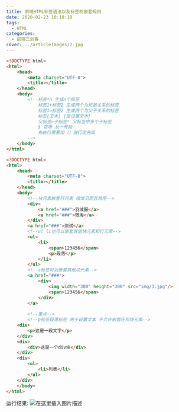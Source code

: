 ```yaml
---
title: 前端HTML标签语法以及标签的嵌套规则
date: 2020-02-23 10:10:10
tags:
  - HTML
categories: 
  - 前端三剑客
cover: ../articleImages/2.jpg
---
```

<meta name="referrer" content="no-referrer"/>

```html
<!DOCTYPE html>
<html>
	<head>
		<meta charset="UTF-8">
		<title></title>
	</head>
	<body>
		<!--标签*n 生成n个标签
			标签1+标签2 生成两个为兄弟关系的标签
			标签1>标签2 生成两个为父子关系的标签
			标签{文本} {是设置文本}
			父标签>子标签* 父标签中多个子标签
			$ 自增 从一开始
			先执行需要加（）进行优先级
		-->
	</body>
</html>
```


```html
<!DOCTYPE html>
<html>
	<head>
		<meta charset="UTF-8">
		<title></title>
	</head>
	<body>
		<!--块元素嵌套行元素 很常见而且常用-->
		<div>
			<a href="###">羽绒服</a>
			<a href="###">微淘</a>
		</div>
		<a href="###">测试</a>
		<!--ul li也可以嵌套其他块元素和行元素-->
		<ul>
			<li>
				<span>123456</span>
				<p>段落</p>
			</li>
		</ul>
		<!--a标签可以嵌套其他块元素-->
		<a href="###">
			<div>
				<img width="300" height="300" src="img/3.jpg"/>
				<span>123456</span>
			</div>
		</a>
		
		<!--重点-->
		<!--p标签段落标签 用于设置文本 不允许嵌套任何块元素-->
	<div>
		<p>这是一段文字</p>
	</div>
	<div>
		<div>这是一个div块</div>
	</div>
	<div>
		<ul>
			<li>列表</li>
		</ul>
	</div>
	</body>
</html>

```
运行结果:
![在这里插入图片描述](https://img-blog.csdnimg.cn/bf7780f4aee844a5b94bd122c8dc4dfd.png)

